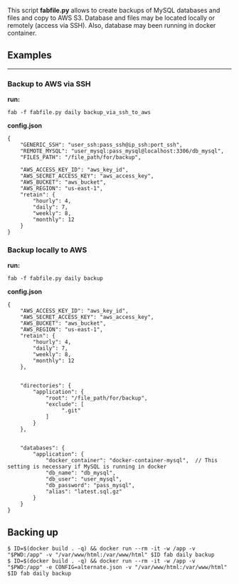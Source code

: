 This script **fabfile.py** allows to create backups of MySQL databases and files and copy to AWS S3. Database and files may be located locally or remotely (access via SSH). Also, database may been running in docker container.

## **Examples**

------

### Backup to AWS via SSH

**run:**

```
fab -f fabfile.py daily backup_via_ssh_to_aws
```

**config.json**

```
{
    "GENERIC_SSH": "user_ssh:pass_ssh@ip_ssh:port_ssh",
    "REMOTE_MYSQL": "user_mysql:pass_mysql@localhost:3306/db_mysql",
    "FILES_PATH": "/file_path/for/backup",

    "AWS_ACCESS_KEY_ID": "aws_key_id",
    "AWS_SECRET_ACCESS_KEY": "aws_access_key",
    "AWS_BUCKET": "aws_bucket",
    "AWS_REGION": "us-east-1",
    "retain": {
        "hourly": 4,
        "daily": 7,
        "weekly": 8,
        "monthly": 12
    }
}
```



### Backup locally to AWS

**run:**

```
fab -f fabfile.py daily backup
```

**config.json**

```
{
    "AWS_ACCESS_KEY_ID": "aws_key_id",
    "AWS_SECRET_ACCESS_KEY": "aws_access_key",
    "AWS_BUCKET": "aws_bucket",
    "AWS_REGION": "us-east-1",
    "retain": {
        "hourly": 4,
        "daily": 7,
        "weekly": 8,
        "monthly": 12
    },


    "directories": {
        "application": {
            "root": "/file_path/for/backup",
            "exclude": [
                 ".git"
            ]
        }
    },


    "databases": {
        "application": {
            "docker_container": "docker-container-mysql",  // This setting is necessary if MySQL is running in docker
            "db_name": "db_mysql",
            "db_user": "user_mysql",
            "db_password": "pass_mysql",
            "alias": "latest.sql.gz"
        }
    }
}
```



## Backing up

```
$ ID=$(docker build . -q) && docker run --rm -it -w /app -v "$PWD:/app" -v "/var/www/html:/var/www/html" $ID fab daily backup
$ ID=$(docker build . -q) && docker run --rm -it -w /app -v "$PWD:/app" -e CONFIG=alternate.json -v "/var/www/html:/var/www/html" $ID fab daily backup
```
